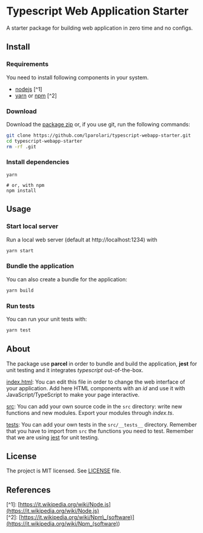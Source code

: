 # Typescript Web Application Starter

A starter package for building web application in zero time and no configs.

## Install

### Requirements

You need to install following components in your system.

- [nodejs](https://nodejs.org) \[^1\]
- [yarn](https://yarnpkg.com/) or [npm](https://www.npmjs.com/) \[^2\]

### Download

Download the [package zip](https://github.com/lparolari/typescript-webapp-starter/archive/master.zip) or, if you use git, run the following commands:

```bash
git clone https://github.com/lparolari/typescript-webapp-starter.git
cd typescript-webapp-starter
rm -rf .git
```

### Install dependencies

```
yarn

# or, with npm
npm install
```

## Usage

### Start local server

Run a local web server (default at http://localhost:1234) with

```bash
yarn start
```

### Bundle the application

You can also create a bundle for the application:

```bash
yarn build
```

### Run tests

You can run your unit tests with:

```bash
yarn test
```

## About

The package use **parcel** in order to bundle and build the application, **jest** for unit testing and it integrates _typescript_ out-of-the-box.

[index.html](index.html): You can edit this file in order to change the web interface of your application. Add here HTML components with an _id_ and use it with JavaScript/TypeScript to make your page interactive.

[src](src): You can add your own source code in the `src` directory: write new functions and new modules. Export your modules through _index.ts_.

[tests](src/__tests__): You can add your own tests in the `src/__tests__` directory. Remember that you have to import from `src` the functions you need to test. Remember that we are using [jest](https://jestjs.io/) for unit testing.

## License

The project is MIT licensed. See [LICENSE](LICENSE) file.

## References

\[^1\]: [https://it.wikipedia.org/wiki/Node.js](https://it.wikipedia.org/wiki/Node.js) \
\[^2\]: [https://it.wikipedia.org/wiki/Npm\_(software)](<https://it.wikipedia.org/wiki/Npm_(software)>)
